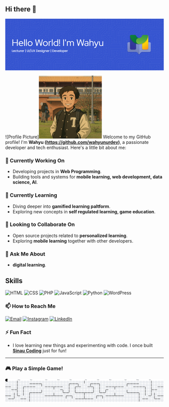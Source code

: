 ## Hi there 👋

![Wahyu Nur Hidayat](img/github-header-image2.png)

![Profile Picture]<img src="img/anime-wahyu.png" width="200" />
Welcome to my GitHub profile! I'm **Wahyu (https://github.com/wahyunurdev)**, a passionate developer and tech enthusiast. Here's a little bit about me:

### 🔭 Currently Working On
- Developing projects in **Web Programming**.
- Building tools and systems for **mobile learning, web development, data science, AI**.

### 🌱 Currently Learning
- Diving deeper into **gamified learning paltform**.
- Exploring new concepts in **self regulated learning, game education**.

### 👯 Looking to Collaborate On
- Open source projects related to **personalized learning**.
- Exploring **mobile learning** together with other developers.

### 💬 Ask Me About
- **digital learning**.

## Skills

![HTML](https://img.shields.io/badge/HTML-%23E34F26?style=flat&logo=html5&logoColor=white) ![CSS](https://img.shields.io/badge/CSS-%231572B6?style=flat&logo=css3&logoColor=white) ![PHP](https://img.shields.io/badge/PHP-%23777BB4?style=flat&logo=php&logoColor=white) ![JavaScript](https://img.shields.io/badge/JavaScript-%23F7DF1E?style=flat&logo=javascript&logoColor=white) ![Python](https://img.shields.io/badge/Python-%233776AB?style=flat&logo=python&logoColor=white) ![WordPress](https://img.shields.io/badge/WordPress-%23447B87?style=flat&logo=wordpress&logoColor=white)

### 📫 How to Reach Me

 [![Email](https://img.shields.io/badge/Email-%23D14836?style=flat&logo=gmail&logoColor=white)](mailto:your.wahyunurdev@gmail.com) [![Instagram](https://img.shields.io/badge/Instagram-%23E4405F?style=flat&logo=instagram&logoColor=white)](https://www.instagram.com/meja.dosen) [![LinkedIn](https://img.shields.io/badge/LinkedIn-%230A66C2?style=flat&logo=linkedin&logoColor=white)](https://www.linkedin.com/in/wahyu-nur-hidayat-a67410115)

### ⚡ Fun Fact
- I love learning new things and experimenting with code. I once built **[Sinau Coding](https://sinaucoding-v2.mejadosen.my.id/)** just for fun!

---

### 🎮 Play a Simple Game!

<picture>
  <source media="(prefers-color-scheme: dark)" srcset="https://raw.githubusercontent.com/wahyunurdev/wahyunurdev/output/pacman-contribution-graph-dark.svg">
  <source media="(prefers-color-scheme: light)" srcset="https://raw.githubusercontent.com/wahyunurdev/wahyunurdev/output/pacman-contribution-graph.svg">
  <img alt="pacman contribution graph" src="https://raw.githubusercontent.com/wahyunurdev/wahyunurdev/output/pacman-contribution-graph.svg">
</picture>

###